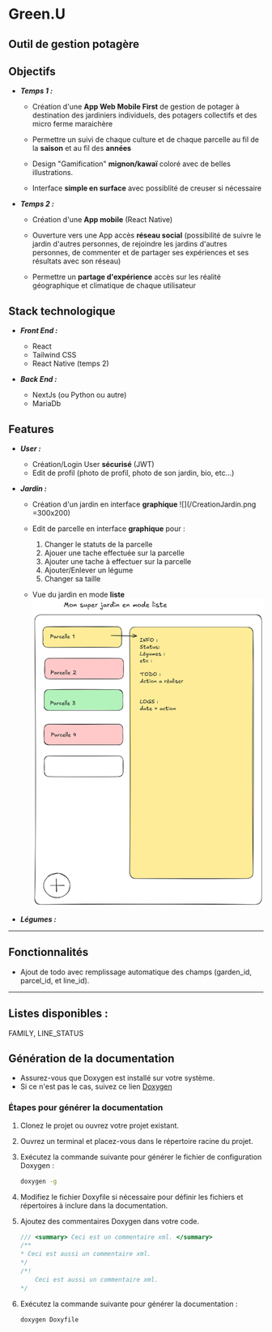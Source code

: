 # Green.U

## Outil de gestion potagère

## Objectifs
    
  - ***Temps 1 :***

    - Création d'une **App Web Mobile First** de gestion de potager à destination des jardiniers individuels, des potagers collectifs et des micro ferme maraichère

    - Permettre un suivi de chaque culture et de chaque parcelle au fil de la **saison** et au fil des **années**
            
    - Design "Gamification" **mignon/kawaï** coloré avec de belles illustrations.

    - Interface **simple en surface** avec possiblité de creuser si nécessaire

  - ***Temps 2 :***

    - Création d'une **App mobile** (React Native)

    - Ouverture vers une App accès **réseau social** (possibilité de suivre le jardin d'autres personnes, de rejoindre les jardins d'autres personnes, de commenter et de partager ses expériences et ses résultats avec son réseau)

    - Permettre un **partage d'expérience** accès sur les réalité géographique et climatique de chaque utilisateur

## Stack technologique

  - ***Front End :***

    - React
    - Tailwind CSS 
    - React Native (temps 2)

  - ***Back End :***

    - NextJs (ou Python ou autre)
    - MariaDb

## Features 

  - ***User :***

    - Création/Login User **sécurisé** (JWT)
    - Edit de profil (photo de profil, photo de son jardin, bio, etc...)
    
   - ***Jardin :***

      - Création d'un jardin en interface **graphique**
      ![](/CreationJardin.png =300x200)
      - Edit de parcelle en interface **graphique** pour :
            
        1. Changer le statuts de la parcelle
        2. Ajouer une tache effectuée sur la parcelle
        3. Ajouter une tache à effectuer sur la parcelle
        4. Ajouter/Enlever un légume
        5. Changer sa taille
      - Vue du jardin en mode **liste**
        ![](/JardinListe.png)
        
  - ***Légumes :***



-------------------
Fonctionnalités
---------------
- Ajout de todo avec remplissage automatique des champs (garden_id, parcel_id, et line_id).

-----------------------------------------------------
Listes disponibles :
------------------
FAMILY, LINE_STATUS

## Génération de la documentation
- Assurez-vous que Doxygen est installé sur votre système.
- Si ce n'est pas le cas, suivez ce lien [Doxygen](https://www.doxygen.nl)

### Étapes pour générer la documentation

1. Clonez le projet ou ouvrez votre projet existant.
2. Ouvrez un terminal et placez-vous dans le répertoire racine du projet.
3. Exécutez la commande suivante pour générer le fichier de configuration Doxygen :
   ```bash
   doxygen -g
   ```
4. Modifiez le fichier Doxyfile si nécessaire pour définir les fichiers et répertoires à inclure dans la documentation.

5. Ajoutez des commentaires Doxygen dans votre code.
   ```cs
   /// <summary> Ceci est un commentaire xml. </summary>
   /**
   * Ceci est aussi un commentaire xml.
   */
   /*!
       Ceci est aussi un commentaire xml.
   */
   ```

7. Exécutez la commande suivante pour générer la documentation :
    ```bash
    doxygen Doxyfile
    ```



        

